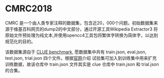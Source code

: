 # CMRC2018

CMRC 是一个由人类专家注释的数据集，包含近20，000个问题。初始数据集来源于维基百科网页的dump2的中文部分，通过开源工具Wikipedia Extractor3 将原始文件预处理为纯文本,并使用opencc4工具包将繁体字转换为简体字，以达到规范化的目的。



该数据集源自于 [CLUE benchmark](https://github.com/CLUEbenchmark/CLUE), 愿数据集中共有 train.json, eval.json, test.json, trial.json 四个文件。根据[官网](https://hfl-rc.com/cmrc2018/task/)介绍 试验集可加入到训练集中用来扩充训练数据，故该仓库中 train.json 文件其实是 clue 仓库中 train.json 和 trial.json 的合集。

